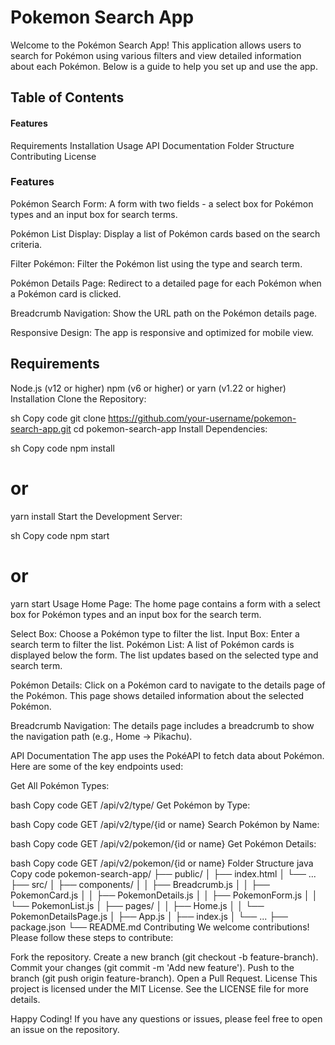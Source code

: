 # Pokemon Search App

Welcome to the Pokémon Search App! This application allows users to search for Pokémon using various filters and view detailed information about each Pokémon. Below is a guide to help you set up and use the app.

## Table of Contents
  #### Features
  Requirements
  Installation
  Usage
  API Documentation
  Folder Structure
  Contributing
  License
  
### Features
Pokémon Search Form: A form with two fields - a select box for Pokémon types and an input box for search terms.

Pokémon List Display: Display a list of Pokémon cards based on the search criteria.

Filter Pokémon: Filter the Pokémon list using the type and search term.

Pokémon Details Page: Redirect to a detailed page for each Pokémon when a Pokémon card is clicked.

Breadcrumb Navigation: Show the URL path on the Pokémon details page.

Responsive Design: The app is responsive and optimized for mobile view.

## Requirements
Node.js (v12 or higher)
npm (v6 or higher) or yarn (v1.22 or higher)
Installation
Clone the Repository:

sh
Copy code
git clone https://github.com/your-username/pokemon-search-app.git
cd pokemon-search-app
Install Dependencies:

sh
Copy code
npm install
# or
yarn install
Start the Development Server:

sh
Copy code
npm start
# or
yarn start
Usage
Home Page: The home page contains a form with a select box for Pokémon types and an input box for the search term.

Select Box: Choose a Pokémon type to filter the list.
Input Box: Enter a search term to filter the list.
Pokémon List: A list of Pokémon cards is displayed below the form. The list updates based on the selected type and search term.

Pokémon Details: Click on a Pokémon card to navigate to the details page of the Pokémon. This page shows detailed information about the selected Pokémon.

Breadcrumb Navigation: The details page includes a breadcrumb to show the navigation path (e.g., Home -> Pikachu).

API Documentation
The app uses the PokéAPI to fetch data about Pokémon. Here are some of the key endpoints used:

Get All Pokémon Types:

bash
Copy code
GET /api/v2/type/
Get Pokémon by Type:

bash
Copy code
GET /api/v2/type/{id or name}
Search Pokémon by Name:

bash
Copy code
GET /api/v2/pokemon/{id or name}
Get Pokémon Details:

bash
Copy code
GET /api/v2/pokemon/{id or name}
Folder Structure
java
Copy code
pokemon-search-app/
├── public/
│   ├── index.html
│   └── ...
├── src/
│   ├── components/
│   │   ├── Breadcrumb.js
│   │   ├── PokemonCard.js
│   │   ├── PokemonDetails.js
│   │   ├── PokemonForm.js
│   │   └── PokemonList.js
│   ├── pages/
│   │   ├── Home.js
│   │   └── PokemonDetailsPage.js
│   ├── App.js
│   ├── index.js
│   └── ...
├── package.json
└── README.md
Contributing
We welcome contributions! Please follow these steps to contribute:

Fork the repository.
Create a new branch (git checkout -b feature-branch).
Commit your changes (git commit -m 'Add new feature').
Push to the branch (git push origin feature-branch).
Open a Pull Request.
License
This project is licensed under the MIT License. See the LICENSE file for more details.

Happy Coding! If you have any questions or issues, please feel free to open an issue on the repository.





